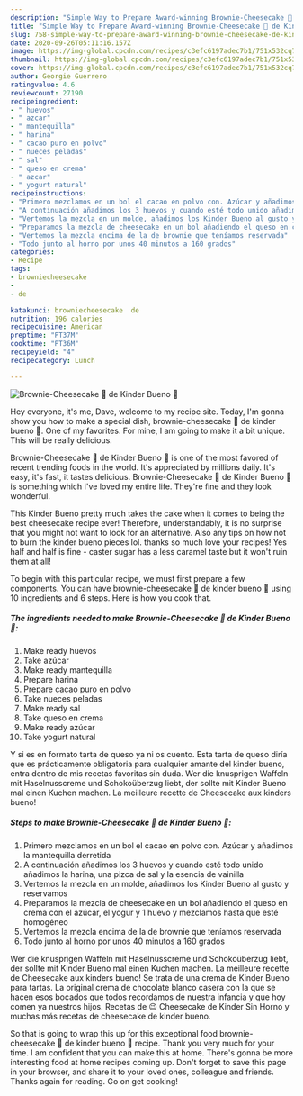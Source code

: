 ```yaml
---
description: "Simple Way to Prepare Award-winning Brownie-Cheesecake 🥧 de Kinder Bueno 🍫"
title: "Simple Way to Prepare Award-winning Brownie-Cheesecake 🥧 de Kinder Bueno 🍫"
slug: 758-simple-way-to-prepare-award-winning-brownie-cheesecake-de-kinder-bueno
date: 2020-09-26T05:11:16.157Z
image: https://img-global.cpcdn.com/recipes/c3efc6197adec7b1/751x532cq70/brownie-cheesecake-🥧-de-kinder-bueno-🍫-foto-principal.jpg
thumbnail: https://img-global.cpcdn.com/recipes/c3efc6197adec7b1/751x532cq70/brownie-cheesecake-🥧-de-kinder-bueno-🍫-foto-principal.jpg
cover: https://img-global.cpcdn.com/recipes/c3efc6197adec7b1/751x532cq70/brownie-cheesecake-🥧-de-kinder-bueno-🍫-foto-principal.jpg
author: Georgie Guerrero
ratingvalue: 4.6
reviewcount: 27190
recipeingredient:
- " huevos"
- " azcar"
- " mantequilla"
- " harina"
- " cacao puro en polvo"
- " nueces peladas"
- " sal"
- " queso en crema"
- " azcar"
- " yogurt natural"
recipeinstructions:
- "Primero mezclamos en un bol el cacao en polvo con. Azúcar y añadimos la mantequilla derretida"
- "A continuación añadimos los 3 huevos y cuando esté todo unido añadimos la harina, una pizca de sal y la esencia de vainilla"
- "Vertemos la mezcla en un molde, añadimos los Kinder Bueno al gusto y reservamos"
- "Preparamos la mezcla de cheesecake en un bol añadiendo el queso en crema con el azúcar, el yogur y 1 huevo y mezclamos hasta que esté homogéneo"
- "Vertemos la mezcla encima de la de brownie que teníamos reservada"
- "Todo junto al horno por unos 40 minutos a 160 grados"
categories:
- Recipe
tags:
- browniecheesecake
- 
- de

katakunci: browniecheesecake  de 
nutrition: 196 calories
recipecuisine: American
preptime: "PT37M"
cooktime: "PT36M"
recipeyield: "4"
recipecategory: Lunch

---
```



![Brownie-Cheesecake 🥧 de Kinder Bueno 🍫](https://img-global.cpcdn.com/recipes/c3efc6197adec7b1/751x532cq70/brownie-cheesecake-🥧-de-kinder-bueno-🍫-foto-principal.jpg)

Hey everyone, it's me, Dave, welcome to my recipe site. Today, I'm gonna show you how to make a special dish, brownie-cheesecake 🥧 de kinder bueno 🍫. One of my favorites. For mine, I am going to make it a bit unique. This will be really delicious.

Brownie-Cheesecake 🥧 de Kinder Bueno 🍫 is one of the most favored of recent trending foods in the world. It's appreciated by millions daily. It's easy, it's fast, it tastes delicious. Brownie-Cheesecake 🥧 de Kinder Bueno 🍫 is something which I've loved my entire life. They're fine and they look wonderful.

This Kinder Bueno pretty much takes the cake when it comes to being the best cheesecake recipe ever! Therefore, understandably, it is no surprise that you might not want to look for an alternative. Also any tips on how not to burn the kinder bueno pieces lol. thanks so much love your recipes! Yes half and half is fine - caster sugar has a less caramel taste but it won&#39;t ruin them at all!


To begin with this particular recipe, we must first prepare a few components. You can have brownie-cheesecake 🥧 de kinder bueno 🍫 using 10 ingredients and 6 steps. Here is how you cook that.

<!--inarticleads1-->

##### The ingredients needed to make Brownie-Cheesecake 🥧 de Kinder Bueno 🍫:

1. Make ready  huevos
1. Take  azúcar
1. Make ready  mantequilla
1. Prepare  harina
1. Prepare  cacao puro en polvo
1. Take  nueces peladas
1. Make ready  sal
1. Take  queso en crema
1. Make ready  azúcar
1. Take  yogurt natural


Y si es en formato tarta de queso ya ni os cuento. Esta tarta de queso diría que es prácticamente obligatoria para cualquier amante del kinder bueno, entra dentro de mis recetas favoritas sin duda. Wer die knusprigen Waffeln mit Haselnusscreme und Schokoüberzug liebt, der sollte mit Kinder Bueno mal einen Kuchen machen. La meilleure recette de Cheesecake aux kinders bueno! 

<!--inarticleads2-->

##### Steps to make Brownie-Cheesecake 🥧 de Kinder Bueno 🍫:

1. Primero mezclamos en un bol el cacao en polvo con. Azúcar y añadimos la mantequilla derretida
1. A continuación añadimos los 3 huevos y cuando esté todo unido añadimos la harina, una pizca de sal y la esencia de vainilla
1. Vertemos la mezcla en un molde, añadimos los Kinder Bueno al gusto y reservamos
1. Preparamos la mezcla de cheesecake en un bol añadiendo el queso en crema con el azúcar, el yogur y 1 huevo y mezclamos hasta que esté homogéneo
1. Vertemos la mezcla encima de la de brownie que teníamos reservada
1. Todo junto al horno por unos 40 minutos a 160 grados


Wer die knusprigen Waffeln mit Haselnusscreme und Schokoüberzug liebt, der sollte mit Kinder Bueno mal einen Kuchen machen. La meilleure recette de Cheesecake aux kinders bueno! Se trata de una crema de Kinder Bueno para tartas. La original crema de chocolate blanco casera con la que se hacen esos bocados que todos recordamos de nuestra infancia y que hoy comen ya nuestros hijos. Recetas de 😉 Cheesecake de Kinder Sin Horno y muchas más recetas de cheesecake de kinder bueno. 

So that is going to wrap this up for this exceptional food brownie-cheesecake 🥧 de kinder bueno 🍫 recipe. Thank you very much for your time. I am confident that you can make this at home. There's gonna be more interesting food at home recipes coming up. Don't forget to save this page in your browser, and share it to your loved ones, colleague and friends. Thanks again for reading. Go on get cooking!

